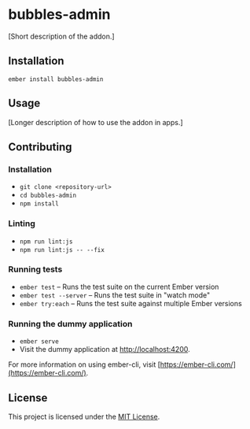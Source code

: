 bubbles-admin
==============================================================================

[Short description of the addon.]

Installation
------------------------------------------------------------------------------

```
ember install bubbles-admin
```


Usage
------------------------------------------------------------------------------

[Longer description of how to use the addon in apps.]


Contributing
------------------------------------------------------------------------------

### Installation

* `git clone <repository-url>`
* `cd bubbles-admin`
* `npm install`

### Linting

* `npm run lint:js`
* `npm run lint:js -- --fix`

### Running tests

* `ember test` – Runs the test suite on the current Ember version
* `ember test --server` – Runs the test suite in "watch mode"
* `ember try:each` – Runs the test suite against multiple Ember versions

### Running the dummy application

* `ember serve`
* Visit the dummy application at [http://localhost:4200](http://localhost:4200).

For more information on using ember-cli, visit [https://ember-cli.com/](https://ember-cli.com/).

License
------------------------------------------------------------------------------

This project is licensed under the [MIT License](LICENSE.md).
